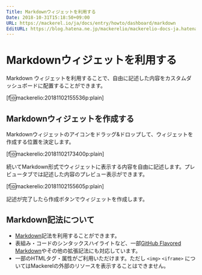```yaml
---
Title: Markdownウィジェットを利用する
Date: 2018-10-31T15:18:50+09:00
URL: https://mackerel.io/ja/docs/entry/howto/dashboard/markdown
EditURL: https://blog.hatena.ne.jp/mackerelio/mackerelio-docs-ja.hatenablog.mackerel.io/atom/entry/10257846132662339724
---
```


# Markdownウィジェットを利用する
Markdown ウィジェットを利用することで、自由に記述した内容をカスタムダッシュボードに配置することができます。

[f:id:mackerelio:20181102155536p:plain]

## Markdownウィジェットを作成する
Markdownウィジェットのアイコンをドラッグ&amp;ドロップして、ウィジェットを作成する位置を決定します。

[f:id:mackerelio:20181102173400p:plain]

続いてMarkdown形式でウィジェットに表示する内容を自由に記述します。プレビュータブでは記述した内容のプレビュー表示ができます。

[f:id:mackerelio:20181102155605p:plain]

記述が完了したら作成ボタンでウィジェットを作成します。

## Markdown記法について
- [Markdown](http://daringfireball.net/projects/markdown/)記法を利用することができます。
- 表組み・コードのシンタックスハイライトなど、一部[GitHub Flavored Markdown](https://help.github.com/categories/writing-on-github/)やその他の拡張記法にも対応しています。
- 一部のHTMLタグ・属性がご利用いただけます。ただし `<img>` `<iframe>` についてはMackerelの外部のリソースを表示することはできません。

